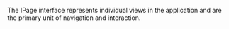 The IPage interface represents individual views in the application and are the primary unit of navigation and interaction.